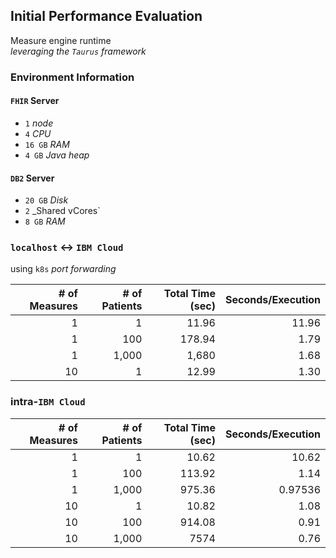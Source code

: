 ## Initial Performance Evaluation
Measure engine runtime <br/> _leveraging the `Taurus` framework_

### Environment Information

#### `FHIR` Server
- `1` _node_
- `4` _CPU_ 
- `16 GB` _RAM_ 
- `4 GB` _Java heap_

#### `DB2` Server
- `20 GB` _Disk_
- `2` _Shared vCores`
- `8 GB` _RAM_

### `localhost` <-> `IBM Cloud`
using `k8s` _port forwarding_

| # of Measures | # of Patients | Total Time (sec) | Seconds/Execution |
| ------------: | ------------: | ---------------: | ----------------: |
|             1 |             1 |            11.96 |             11.96 |
|             1 |           100 |           178.94 |              1.79 |
|             1 |         1,000 |            1,680 |              1.68 |
|            10 |             1 |            12.99 |              1.30 |

### intra-`IBM Cloud`

| # of Measures | # of Patients | Total Time (sec) | Seconds/Execution |
| ------------: | ------------: | ---------------: | ----------------: |
|             1 |             1 |            10.62 |             10.62 |
|             1 |           100 |           113.92 |              1.14 |
|             1 |         1,000 |           975.36 |           0.97536 |
|            10 |             1 |            10.82 |              1.08 |
|            10 |           100 |           914.08 |              0.91 |
|            10 |         1,000 |             7574 |              0.76 |
